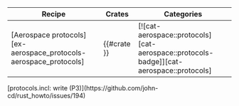 | Recipe | Crates | Categories |
|---|---|---|
| [Aerospace protocols][ex-aerospace_protocols-aerospace_protocols] | {{#crate }} | [![cat-aerospace::protocols][cat-aerospace::protocols-badge]][cat-aerospace::protocols] |

<div class="hidden">
[protocols.incl: write (P3)](https://github.com/john-cd/rust_howto/issues/194)
</div>
